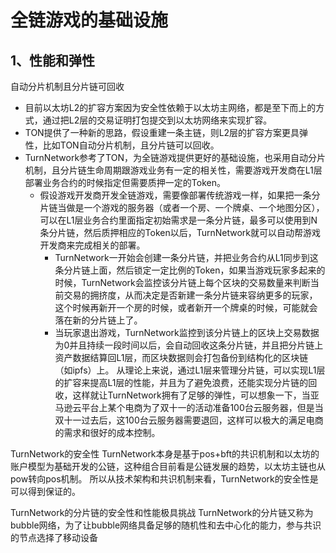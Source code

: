 # 全链游戏的基础设施
## 1、性能和弹性
自动分片机制且分片链可回收

- 目前以太坊L2的扩容方案因为安全性依赖于以太坊主网络，都是至下而上的方式，通过把L2层的交易证明打包提交到以太坊网络来实现扩容。
- TON提供了一种新的思路，假设重建一条主链，则L2层的扩容方案更具弹性，比如TON自动分片机制，且分片链可以回收。
- TurnNetwork参考了TON，为全链游戏提供更好的基础设施，也采用自动分片机制，且分片链生命周期跟游戏业务有一定的相关性，需要游戏开发商在L1层部署业务合约的时候指定但需要质押一定的Token。
  - 假设游戏开发商开发全链游戏，需要像部署传统游戏一样，如果把一条分片链当做是一个游戏的服务器（或者一个房、一个牌桌、一个地图分区），可以在L1层业务合约里面指定初始需求是一条分片链，最多可以使用到N条分片链，然后质押相应的Token以后，TurnNetwork就可以自动帮游戏开发商来完成相关的部署。
    - TurnNetwork一开始会创建一条分片链，并把业务合约从L1同步到这条分片链上面，然后锁定一定比例的Token，如果当游戏玩家多起来的时候，TurnNetwork会监控该分片链上每个区块的交易数量来判断当前交易的拥挤度，从而决定是否新建一条分片链来容纳更多的玩家，这个时候再新开一个房的时候，或者新开一个牌桌的时候，可能就会落在新的分片链上了。
    - 当玩家退出游戏，TurnNetwork监控到该分片链上的区块上交易数据为0并且持续一段时间以后，会自动回收这条分片链，并且把分片链上资产数据结算回L1层，而区块数据则会打包备份到结构化的区块链（如ipfs）上。
从理论上来说，通过L1层来管理分片链，可以实现L1层的扩容来提高L1层的性能，并且为了避免浪费，还能实现分片链的回收，这样就让TurnNetwork拥有了足够的弹性，可以想象一下，当亚马逊云平台上某个电商为了双十一的活动准备100台云服务器，但是当双十一过去后，这100台云服务器需要退回，这样可以极大的满足电商的需求和很好的成本控制。

TurnNetwork的安全性
TurnNetwork本身是基于pos+bft的共识机制和以太坊的账户模型为基础开发的公链，这种组合目前看是公链发展的趋势，以太坊主链也从pow转向pos机制。
所以从技术架构和共识机制来看，TurnNetwork的安全性是可以得到保证的。

TurnNetwork的分片链的安全性和性能极具挑战
TurnNetwork的分片链又称为bubble网络，为了让bubble网络具备足够的随机性和去中心化的能力，参与共识的节点选择了移动设备

